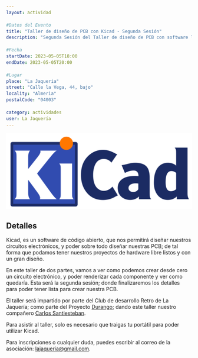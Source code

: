 ```yaml
---
layout: actividad

#Datos del Evento
title: "Taller de diseño de PCB con Kicad - Segunda Sesión"
description: "Segunda Sesión del Taller de diseño de PCB con software libre, usando Kicad"

#Fecha
startDate: 2023-05-05T18:00
endDate: 2023-05-05T20:00

#Lugar
place: "La Jaqueria"
street: "Calle la Vega, 44, bajo"
locality: "Almeria"
postalCode: "04003"

category: actividades
user: La Jaquería
---
```


![logo](/recursos/kicadlogo.png)

## Detalles

Kicad, es un software de código abierto, que nos permitirá diseñar nuestros circuitos electrónicos, y poder sobre todo diseñar nuestras PCB; de tal forma que podamos tener nuestros proyectos de hardware libre listos y con un gran diseño.

En este taller de dos partes, vamos a ver como podemos crear desde cero un circuito electrónico, y poder renderizar cada componente y ver como quedaría. Esta será la segunda sesión; donde finalizaremos los detalles para poder tener lista para crear nuestra PCB.

El taller será impartido por parte del Club de desarrollo Retro de La Jaquería; como parte del Proyecto [Durango](https://durangoretro.com); dando este taller nuestro compañero [Carlos Santiesteban](https:/twitter.com/zuiko21).

Para asistir al taller, solo es necesario que traigas tu portátil para poder utilizar Kicad.

Para inscripciones o cualquier duda, puedes escribir al correo de la asociación: lajaqueria@gmail.com.
